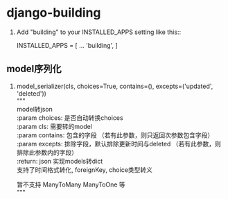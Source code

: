 django-building
===============
1. Add "building" to your INSTALLED_APPS setting like this::

    INSTALLED_APPS = [
        ...
        'building',
    ]

model序列化
----------
1. model_serializer(cls, choices=True, contains=(), excepts=('updated', 'deleted')) <br>
    """ <br>
    model转json <br>
    :param choices: 是否自动转换choices <br>
    :param cls: 需要转的model <br>
    :param contains: 包含的字段 （若有此参数，则只返回次参数包含字段）<br>
    :param excepts: 排除字段，默认排除更新时间与deleted  （若有此参数，则排除此参数内的字段）<br>
    :return: json
    实现models转dict <br>
    支持了时间格式转化, foreignKey, choice类型转义 <br>

    暂不支持 ManyToMany ManyToOne 等 <br>
    """ <br>